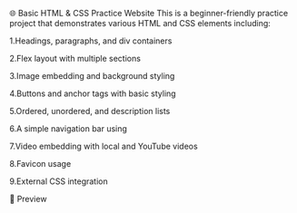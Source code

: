 🌐 Basic HTML & CSS Practice Website
This is a beginner-friendly practice project that demonstrates various HTML and CSS elements including:

1.Headings, paragraphs, and div containers

2.Flex layout with multiple sections

3.Image embedding and background styling

4.Buttons and anchor tags with basic styling

5.Ordered, unordered, and description lists

6.A simple navigation bar using <nav>

7.Video embedding with local and YouTube videos

8.Favicon usage

9.External CSS integration

📸 Preview

